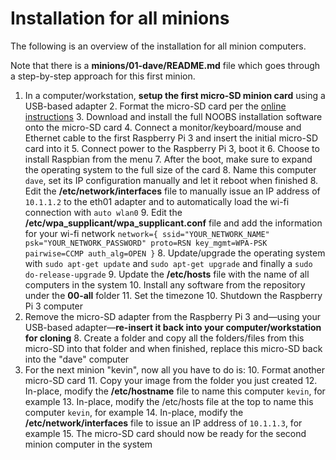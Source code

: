 # Installation for all minions
The following is an overview of the installation for all minion computers.

Note that there is a **minions/01-dave/README.md** file which goes through a step-by-step approach for this first minion.

1. In a computer/workstation, **setup the first micro-SD minion card** using a USB-based adapter
	2. Format the micro-SD card per the [online instructions](https://www.raspberrypi.org/documentation/installation/noobs.md)
	3. Download and install the full NOOBS installation software onto the micro-SD card
	4. Connect a monitor/keyboard/mouse and Ethernet cable to the first Raspberry Pi 3 and insert the initial micro-SD card into it
	5. Connect power to the Raspberry Pi 3, boot it
	6. Choose to install Raspbian from the menu
	7. After the boot, make sure to expand the operating system to the full size of the card
	8. Name this computer `dave`, set its IP configuration manually and let it reboot when finished
	8. Edit the **/etc/network/interfaces** file to manually issue an IP address of `10.1.1.2` to the eth01 adapter and to automatically load the wi-fi connection with `auto wlan0`
	9. Edit the **/etc/wpa_supplicant/wpa_supplicant.conf** file and add the information for your wi-fi network `network={
ssid="YOUR_NETWORK_NAME"
psk="YOUR_NETWORK_PASSWORD"
proto=RSN
key_mgmt=WPA-PSK
pairwise=CCMP
auth_alg=OPEN
}`
	8. Update/upgrade the operating system with `sudo apt-get update` and `sudo apt-get upgrade` and finally a `sudo do-release-upgrade`
	9. Update the **/etc/hosts** file with the name of all computers in the system
	10. Install any software from the repository under the **00-all** folder
	11. Set the timezone
	10. Shutdown the Raspberry Pi 3 computer
7. Remove the micro-SD adapter from the Raspberry Pi 3 and—using your USB-based adapter—**re-insert it back into your computer/workstation for cloning**
	8. 	Create a folder and copy all the folders/files from this micro-SD into that folder and when finished, replace this micro-SD back into the "dave" computer
9. For the next minion "kevin", now all you have to do is:
	10. Format another micro-SD card
	11. Copy your image from the folder you just created
	12. In-place, modify the **/etc/hostname** file to name this computer `kevin`, for example
	13. In-place, modify the /etc/hosts file at the top to name this computer `kevin`, for example
	14. In-place, modify the **/etc/network/interfaces** file to issue an IP address of `10.1.1.3`, for example
	15. The micro-SD card should now be ready for the second minion computer in the system

